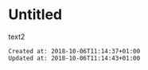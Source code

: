 # Untitled

text2

    Created at: 2018-10-06T11:14:37+01:00
    Updated at: 2018-10-06T11:14:43+01:00

